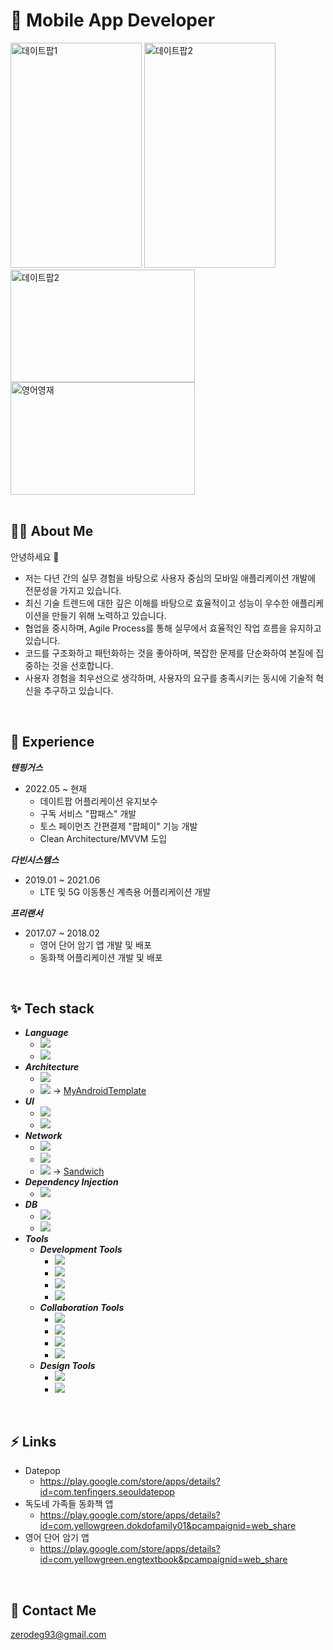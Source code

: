 # :iphone: Mobile App Developer

<img src="https://github.com/ok0035/ok0035/assets/19370688/51f81c8f-338e-4afa-80f6-46a77b9959dd" width="210" height="360" alt="데이트팝1">
<img src="https://github.com/ok0035/ok0035/assets/19370688/6a05fbcb-0718-454d-81a6-80d49975af33" width="210" height="360" alt="데이트팝2"></br>


<img src="https://github.com/ok0035/ok0035/assets/19370688/3e677b3a-2d87-4fb0-82d8-7e6fc83ead8c" width="295" height="180" alt="데이트팝2">
<img src="https://github.com/ok0035/ok0035/assets/19370688/1ff5f5f0-06cd-463b-9b1f-3109a1fe5f4c" width="295" height="180" alt="영어영재">


</br>
</br>


## :technologist: About Me 
안녕하세요 👋

- 저는 다년 간의 실무 경험을 바탕으로 사용자 중심의 모바일 애플리케이션 개발에 전문성을 가지고 있습니다.
- 최신 기술 트렌드에 대한 깊은 이해를 바탕으로 효율적이고 성능이 우수한 애플리케이션을 만들기 위해 노력하고 있습니다.
- 협업을 중시하며, Agile Process를 통해 실무에서 효율적인 작업 흐름을 유지하고 있습니다.
- 코드를 구조화하고 패턴화하는 것을 좋아하며, 복잡한 문제를 단순화하여 본질에 집중하는 것을 선호합니다.
- 사용자 경험을 최우선으로 생각하며, 사용자의 요구를 충족시키는 동시에 기술적 혁신을 추구하고 있습니다.</br>


</br>

## :memo: Experience

***텐핑거스***

- 2022.05 ~ 현재
    - 데이트팝 어플리케이션 유지보수
    - 구독 서비스 "팝패스" 개발
    - 토스 페이먼츠 간편결제 "팝페이" 기능 개발
    - Clean Architecture/MVVM 도입
 

***다빈시스템스***

- 2019.01 ~ 2021.06
    - LTE 및 5G 이동통신 계측용 어플리케이션 개발


***프리랜서***

- 2017.07 ~ 2018.02
    - 영어 단어 암기 앱 개발 및 배포
    - 동화책 어플리케이션 개발 및 배포
 
</br>

## :sparkles: Tech stack

- ***Language***
    - ![](https://img.shields.io/badge/Language-Kotlin-blue)
    - ![](https://img.shields.io/badge/Language-Java-blue)
- ***Architecture***
    - ![](https://img.shields.io/badge/Architecture-MVVM-skyblue)
    - ![](https://img.shields.io/badge/Architecture-CleanArchitecture-skyblue) -> [MyAndroidTemplate](https://github.com/ok0035/AndroidWithCleanArchitecture)
- ***UI***
    - ![](https://img.shields.io/badge/UI-Compose-yellow)
    - ![](https://img.shields.io/badge/UI-XML-yellow)
- ***Network***
    - ![](https://img.shields.io/badge/Network-OkHttpClient-red)
    - ![](https://img.shields.io/badge/Network-Retrofit-red)
    - ![](https://img.shields.io/badge/Network-Sandwich-red) -> [Sandwich](https://github.com/skydoves/sandwich)
- ***Dependency Injection***
    - ![](https://img.shields.io/badge/DI-Hilt-Green)
- ***DB***
    - ![](https://img.shields.io/badge/DB-Room-purple)
    - ![](https://img.shields.io/badge/DB-Realm-purple)
- ***Tools***
    - ***Development Tools***
        - ![](https://img.shields.io/badge/Tools-AndroidStudio-orange)
        - ![](https://img.shields.io/badge/Tools-IntelliJ-orange)
        - ![](https://img.shields.io/badge/Tools-Xcode-orange)
        - ![](https://img.shields.io/badge/Tools-Postman-orange)
    - ***Collaboration Tools***
        - ![](https://img.shields.io/badge/Collaboration-Jira-coral)
        - ![](https://img.shields.io/badge/Collaboration-Slack-coral)
        - ![](https://img.shields.io/badge/Collaboration-Notion-coral)
        - ![](https://img.shields.io/badge/Collaboration-Trello-coral)
    - ***Design Tools***
        - ![](https://img.shields.io/badge/Design-Figma-aqua)
        - ![](https://img.shields.io/badge/Design-Zeplin-aqua)

</br>


## :zap: Links

- Datepop
    - https://play.google.com/store/apps/details?id=com.tenfingers.seouldatepop
- 독도네 가족들 동화책 앱
    - https://play.google.com/store/apps/details?id=com.yellowgreen.dokdofamily01&pcampaignid=web_share
- 영어 단어 암기 앱
    - https://play.google.com/store/apps/details?id=com.yellowgreen.engtextbook&pcampaignid=web_share

 
 </br>

 
## :speech_balloon: Contact Me
[zerodeg93@gmail.com](mailto:zerodeg93@gmail.com)

<!--
**ok0035/ok0035** is a ✨ _special_ ✨ repository because its `README.md` (this file) appears on your GitHub profile.

Here are some ideas to get you started:

- 🔭 I’m currently working on ...
- 🌱 I’m currently learning ...
- 👯 I’m looking to collaborate on ...
- 🤔 I’m looking for help with ...
- 💬 Ask me about ...
- 📫 How to reach me: ...
- 😄 Pronouns: ...
- ⚡ Fun fact: ...
-->
